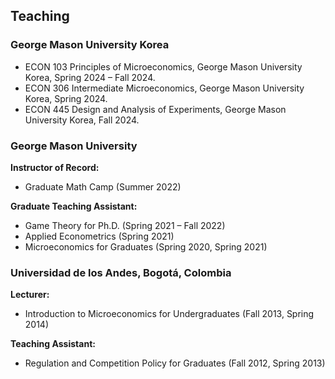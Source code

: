 ## Teaching

### George Mason University Korea

* ECON 103 Principles of Microeconomics, George Mason University Korea, Spring 2024 – Fall 2024.
* ECON 306 Intermediate Microeconomics, George Mason University Korea, Spring 2024. 
* ECON 445 Design and Analysis of Experiments, George Mason University Korea, Fall 2024.

### George Mason University

**Instructor of Record:**
* Graduate Math Camp (Summer 2022)

**Graduate Teaching Assistant:**
* Game Theory for Ph.D. (Spring 2021 – Fall 2022)
* Applied Econometrics (Spring 2021)
* Microeconomics for Graduates (Spring 2020, Spring 2021)

### Universidad de los Andes, Bogotá, Colombia

**Lecturer:**
* Introduction to Microeconomics for Undergraduates (Fall 2013, Spring 2014)

**Teaching Assistant:**
* Regulation and Competition Policy for Graduates (Fall 2012, Spring 2013)
